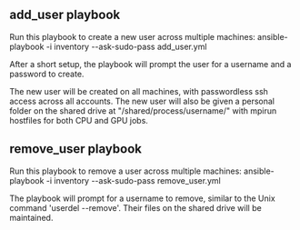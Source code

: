 ## add_user playbook

Run this playbook to create a new user across multiple machines:
ansible-playbook -i inventory --ask-sudo-pass add_user.yml


After a short setup, the playbook will prompt the user for a username and a password to create.


The new user will be created on all machines, with passwordless ssh access across all accounts. The new user will also be given a personal folder on the shared drive at "/shared/process/username/" with mpirun hostfiles for both CPU and GPU jobs.


## remove_user playbook

Run this playbook to remove a user across multiple machines:
ansible-playbook -i inventory --ask-sudo-pass remove_user.yml


The playbook will prompt for a username to remove, similar to the Unix command 'userdel --remove'. Their files on the shared drive will be maintained.